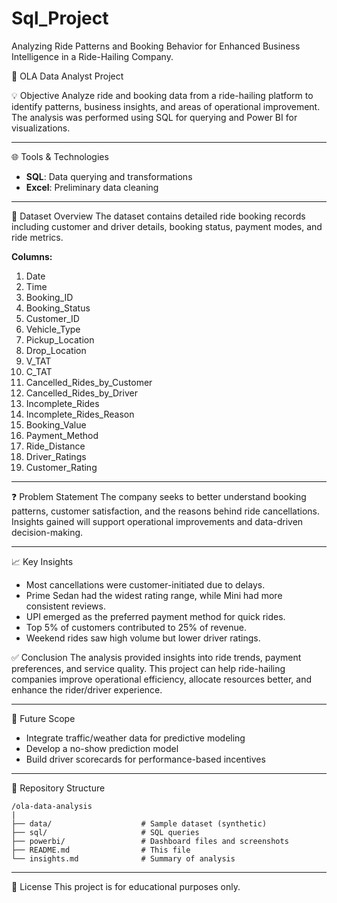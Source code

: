 # Sql_Project

Analyzing Ride Patterns and Booking Behavior for Enhanced Business Intelligence in a Ride-Hailing Company.

 🚗 OLA Data Analyst Project

 💡 Objective
Analyze ride and booking data from a ride-hailing platform to identify patterns, business insights, and areas of operational improvement. The analysis was performed using SQL for querying and Power BI for visualizations.

---

 🌐 Tools & Technologies
- **SQL**: Data querying and transformations
- **Excel**: Preliminary data cleaning

---

 📂 Dataset Overview
The dataset contains detailed ride booking records including customer and driver details, booking status, payment modes, and ride metrics.

 **Columns:**
1. Date
2. Time
3. Booking_ID
4. Booking_Status
5. Customer_ID
6. Vehicle_Type
7. Pickup_Location
8. Drop_Location
9. V_TAT
10. C_TAT
11. Cancelled_Rides_by_Customer
12. Cancelled_Rides_by_Driver
13. Incomplete_Rides
14. Incomplete_Rides_Reason
15. Booking_Value
16. Payment_Method
17. Ride_Distance
18. Driver_Ratings
19. Customer_Rating

---

 ❓ Problem Statement
The company seeks to better understand booking patterns, customer satisfaction, and the reasons behind ride cancellations. Insights gained will support operational improvements and data-driven decision-making.


---

 📈 Key Insights
- Most cancellations were customer-initiated due to delays.
- Prime Sedan had the widest rating range, while Mini had more consistent reviews.
- UPI emerged as the preferred payment method for quick rides.
- Top 5% of customers contributed to 25% of revenue.
- Weekend rides saw high volume but lower driver ratings.


✅ Conclusion
The analysis provided insights into ride trends, payment preferences, and service quality. This project can help ride-hailing companies improve operational efficiency, allocate resources better, and enhance the rider/driver experience.

---

 🚀 Future Scope
- Integrate traffic/weather data for predictive modeling
- Develop a no-show prediction model
- Build driver scorecards for performance-based incentives

---

 📁 Repository Structure
```
/ola-data-analysis
|
├── data/                    # Sample dataset (synthetic)
├── sql/                     # SQL queries
├── powerbi/                 # Dashboard files and screenshots
├── README.md                # This file
└── insights.md              # Summary of analysis
```

---

 📖 License
This project is for educational purposes only.



